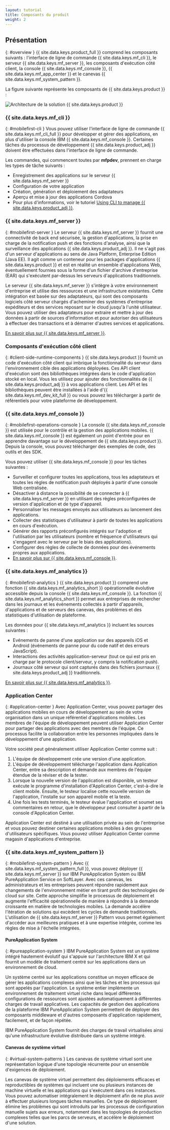 ```yaml
---
layout: tutorial
title: Composants du produit
weight: 2
---
```

<!-- NLS_CHARSET=UTF-8 -->
## Présentation
{: #overview }
{{ site.data.keys.product_full }} comprend les composants suivants :
l'interface de ligne de commande {{ site.data.keys.mf_cli }}, le serveur
{{ site.data.keys.mf_server }}, les composants d'exécution côté client, la console {{ site.data.keys.mf_console }}, {{ site.data.keys.mf_app_center }} et le canevas {{ site.data.keys.mf_system_pattern }}.

La figure suivante représente les composants de {{ site.data.keys.product }} :

![Architecture de la solution {{ site.data.keys.product }} ](architecture.jpg)

### {{ site.data.keys.mf_cli }}
{: #mobilefirst-cli }
Vous pouvez utiliser l'interface de ligne
de commande {{ site.data.keys.mf_cli_full }}
pour
développer et gérer des applications, en plus d'utiliser la console IBM {{ site.data.keys.mf_console }}. Certaines tâches du processus de développement
{{ site.data.keys.product_adj }} doivent être effectuées dans l'interface de
ligne de commande.

Les commandes, qui commencent toutes par **mfpdev**, prennent en charge les types de tâche suivants :

* Enregistrement des applications sur le serveur {{ site.data.keys.mf_server }}
* Configuration de votre application
* Création, génération et déploiement des adaptateurs
* Aperçu et mise à jour des applications Cordova
* Pour plus d'informations, voir le tutoriel [Using CLI to manage {{ site.data.keys.product_adj }}](../../application-development/using-mobilefirst-cli-to-manage-mobilefirst-artifacts/).

### {{ site.data.keys.mf_server }}
{: #mobilefirst-server }
Le serveur {{ site.data.keys.mf_server }} fournit une connectivité de back end sécurisée, la gestion d'applications, la prise en charge de la notification push et des fonctions d'analyse, ainsi que la surveillance des applications {{ site.data.keys.product_adj }}. Il ne s'agit pas d'un serveur d'applications au sens de Java Platform, Enterprise Edition (Java EE). Il agit comme un conteneur pour les packages d'applications {{ site.data.keys.product }} et est en réalité un ensemble d'applications Web, éventuellement fournies sous la forme d'un fichier d'archive d'entreprise (EAR) qui s'exécutent par-dessus les serveurs d'applications traditionnels.

Le serveur {{ site.data.keys.mf_server }} s'intègre à votre environnement d'entreprise et utilise des ressources et une infrastructure existantes. Cette intégration est basée sur des adaptateurs, qui sont des composants logiciels côté serveur chargés d'acheminer des systèmes d'entreprise expéditeurs et des services reposant sur le cloud jusqu'à l'unité utilisateur. Vous pouvez utiliser des adaptateurs pour extraire et mettre à jour des données à partir de sources d'information et pour autoriser des utilisateurs à effectuer des transactions et à démarrer d'autres services et applications.

[En savoir plus sur {{ site.data.keys.mf_server }}](server).

### Composants d'exécution côté client
{: #client-side-runtime-components }
{{ site.data.keys.product }} fournit un code d'exécution côté client qui imbrique la fonctionnalité du serveur dans l'environnement cible des applications déployées. Ces API client d'exécution sont des bibliothèques intégrées dans le code d'application stocké en local. Vous les utilisez pour ajouter des fonctionnalités de {{ site.data.keys.product_adj }} à vos applications client. Les API et les bibliothèques peuvent être installées à l'aide d'{{ site.data.keys.mf_dev_kit_full }} ou vous pouvez les télécharger à partir de référentiels pour votre plateforme de développement.

### {{ site.data.keys.mf_console }}
{: #mobilefirst-operations-console }
La console {{ site.data.keys.mf_console }} est utilisée pour le contrôle et la gestion des applications mobiles. {{ site.data.keys.mf_console }} est également un point d'entrée pour en apprendre davantage sur le développement de {{ site.data.keys.product }}. Depuis la console, vous pouvez télécharger des exemples de code, des outils et des SDK.

Vous pouvez utiliser {{ site.data.keys.mf_console }} pour les tâches suivantes :

* Surveiller et configurer toutes les applications, tous les adaptateurs et toutes les règles de notification push déployés à partir d'une console Web centralisée.
* Désactiver à distance la possibilité de se connecter à
{{ site.data.keys.mf_server }} en utilisant des règles préconfigurées de
version d'application et de type d'appareil.
* Personnaliser les messages envoyés aux utilisateurs au lancement des applications.
* Collecter des statistiques d'utilisateur à partir de toutes les applications en cours d'exécution.
* Générer des rapports préconfigurés intégrés sur l'adoption et l'utilisation par les utilisateurs (nombre et fréquence d'utilisateurs qui s'engagent avec le serveur par le biais des applications).
* Configurer des règles de collecte de données pour des événements propres aux applications.
* [En savoir plus sur {{ site.data.keys.mf_console }}](console).

### {{ site.data.keys.mf_analytics }}
{: #mobilefirst-analytics }
{{ site.data.keys.product }} comprend une fonction {{ site.data.keys.mf_analytics_short }} opérationnelle évolutive accessible depuis la console {{ site.data.keys.mf_console }}. La fonction {{ site.data.keys.mf_analytics_short }} permet aux entreprises de rechercher dans les journaux et les événements collectés à partir d'appareils, d'applications et de serveurs des canevas, des problèmes et des statistiques d'utilisation de plateforme.

Les données pour {{ site.data.keys.mf_analytics }} incluent les sources suivantes :

* Evénements de panne d'une application sur des appareils iOS et Android (événements de panne pour du code natif et des erreurs JavaScript).
* Interactions des activités application-serveur (tout ce qui est pris en charge par le protocole client/serveur, y compris la notification push).
* Journaux côté serveur qui sont capturés dans des fichiers journaux {{ site.data.keys.product_adj }} traditionnels.

[En savoir plus sur {{ site.data.keys.mf_analytics }}](../../analytics).

### Application Center
{: #application-center }
Avec Application Center, vous pouvez partager des applications mobiles en cours de développement au sein de votre organisation dans un unique référentiel d'applications mobiles. Les membres de l'équipe de développement peuvent utiliser Application Center pour partager des applications avec des membres de l'équipe. Ce processus facilite la collaboration entre les personnes impliquées dans le développement d'une application.

Votre société peut généralement utiliser Application Center comme suit :

1. L'équipe de développement crée une version d'une application.
2. L'équipe de développement télécharge l'application dans Application Center, entre sa description et demande aux membres de l'équipe étendue de la réviser et de la tester.
3. Lorsque la nouvelle version de l'application est disponible,
un testeur exécute le programme d'installation d'Application Center,
c'est-à-dire le client mobile. Ensuite, le testeur localise cette nouvelle version de l'application, l'installe sur son appareil mobile et la teste.
4. Une fois les tests terminés, le testeur évalue l'application et soumet ses commentaires en retour, que le développeur peut consulter à partir de la console d'Application Center.

Application Center est destiné à une utilisation privée au sein de l'entreprise et vous pouvez destiner certaines applications mobiles à des groupes d'utilisateurs spécifiques. Vous pouvez utiliser Application Center comme magasin d'applications d'entreprise.

### {{ site.data.keys.mf_system_pattern }}
{: #mobilefirst-system-pattern }
Avec {{ site.data.keys.mf_system_pattern_full }}, vous pouvez déployer {{ site.data.keys.mf_server }} sur IBM PureApplication System ou IBM PureApplication Service on SoftLayer. Avec
ces canevas, les administrateurs et les entreprises peuvent répondre rapidement aux changements de l'environnement métier en tirant profit des technologies de cloud sur site. Cette approche simplifie le processus de déploiement et augmente l'efficacité opérationnelle de manière à répondre à la demande croissante en matière de technologies mobiles. La demande accélère l'itération de solutions qui excèdent les cycles de demande traditionnels. L'utilisation de {{ site.data.keys.mf_server }} Pattern vous permet également d'accéder aux meilleures pratiques et à une expertise intégrée, comme les règles de mise à l'échelle intégrées.

#### PureApplication System
{: #pureapplication-system }
IBM PureApplication System est un système intégré hautement
évolutif qui s'appuie sur l'architecture IBM X et qui fournit un modèle de traitement centré sur les applications
dans un environnement de cloud.

Un système centré sur les applications constitue un moyen efficace de gérer les applications complexes ainsi que les tâches et
les processus qui sont appelés
par l'application. Le système entier implémente un environnement de traitement virtuel riche dans lequel différentes configurations de ressources sont
ajustées automatiquement à différentes charges de travail applicatives. Les capacités de gestion des applications de la plateforme IBM PureApplication System permettent de déployer des composants
middleware et d'autres composants d'application rapidement, facilement, et de façon répétée.

IBM PureApplication System fournit des charges de travail virtualisées ainsi qu'une infrastructure évolutive
distribuée dans un système intégré.

#### Canevas de système virtuel
{: #virtual-system-patterns }
Les canevas de système virtuel sont une représentation logique d'une topologie récurrente pour un ensemble d'exigences de déploiement.

Les canevas de système virtuel permettent des déploiements efficaces et reproductibles de systèmes qui incluent une ou plusieurs instances de machine
virtuelle et les applications qui s'exécutent dans ces instances. Vous pouvez automatiser intégralement le déploiement afin de ne plus avoir à effectuer plusieurs longues tâches manuelles. Ce type de déploiement élimine les problèmes qui sont introduits par les processus de configuration manuelle sujets
aux erreurs, notamment dans les topologies de production complexes telles que les parcs de serveurs, et accélère le déploiement d'une solution.
